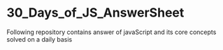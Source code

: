 # 30_Days_of_JS_AnswerSheet

Following repository contains answer of javaScript and its core concepts solved on a daily basis
